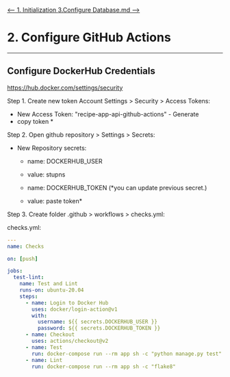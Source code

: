 [ <-- 1. Initialization ](1.Initialization)      [3.Configure Database.md  -->](3.Configure%20Database.md)
# 2. Configure GitHub Actions
___
## Configure DockerHub Credentials
https://hub.docker.com/settings/security

Step 1. Create new token Account Settings > Security > Access Tokens:
 - New Access Token: "recipe-app-api-github-actions" - Generate
 - copy token *

Step 2. Open github repository > Settings > Secrets:
 * New Repository secrets: 
   - name: DOCKERHUB_USER
   - value: stupns

   - name: DOCKERHUB_TOKEN (*you can update previous secret.)
   - value: paste token*


Step 3. Create folder .github > workflows > checks.yml:

checks.yml:
```yaml
---
name: Checks

on: [push]

jobs:
  test-lint:
    name: Test and Lint
    runs-on: ubuntu-20.04
    steps:
      - name: Login to Docker Hub
        uses: docker/login-action@v1
        with:
          username: ${{ secrets.DOCKERHUB_USER }}
          password: ${{ secrets.DOCKERHUB_TOKEN }}
      - name: Checkout
        uses: actions/checkout@v2
      - name: Test
        run: docker-compose run --rm app sh -c "python manage.py test"
      - name: Lint
        run: docker-compose run --rm app sh -c "flake8"
```